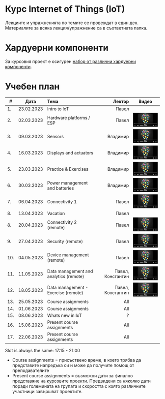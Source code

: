 # Курс Internet of Things (IoT)

Лекциите и упражненията по темите се провеждат в един ден. Материалите за всяка лекция/упражнение са в съответната папка.


# Хардуерни компоненти
За курсовия проект е осигурен [набор от различни хардуерни компоненти](https://bit.ly/2HvPD2o).

# Учебен план


| # | Дата          | Тема                                  | Лектор            | Видео |
| - | ------------- |:------------------------------------- | -----------------:|:-----:|
| 1. | 23.02.2023    | Intro to IoT                          | Павел             |       |
| 2. | 02.03.2023    | Hardware platforms / ESP              | Павел             | [![Video](images/iot-on-youtube.png)](https://youtu.be/JuP9YB0plFs) |
| 3. | 09.03.2023    | Sensors                               | Владимир          | [![Video](images/iot-on-youtube.png)](https://youtu.be/7YJqtn6doas) |
| 4. | 16.03.2023    | Displays and actuators                | Владимир          | [![Video](images/iot-on-youtube.png)](https://youtu.be/6l79UTjuuwg) |
| 5. | 23.03.2023    | Practice & Exercises                  | Владимир          | [![Video](images/iot-on-youtube.png)](https://youtu.be/6ZNgmo3pdXg) |
| 6. | 30.03.2023    | Power management and batteries        | Владимир          | [![Video](images/iot-on-youtube.png)](https://youtu.be/cq97WpIIubA) |
| 7. | 06.04.2023    | Connectivity 1                        | Павел             | [![Video](images/iot-on-youtube.png)](https://youtu.be/osHbqO7c6O8) |
| 8. | 13.04.2023    | Vacation                              | Павел             |  |
| 8. | 20.04.2023    | Connectivity 2 (remote)               | Павел             | [![Video](images/iot-on-youtube.png)](https://youtu.be/CGN9f2PfI8I) |
| 9. | 27.04.2023    | Security (remote)                     | Павел             | [![Video](images/iot-on-youtube.png)](https://youtu.be/bqQLUAwN6sw) |
| 10. | 04.05.2023    | Device management (remote)           | Павел             | [![Video](images/iot-on-youtube.png)](https://youtu.be/WwzskAgpshQ) |
| 11. | 11.05.2023    | Data management and analytics (remote)| Павел, Константин | [![Video](images/iot-on-youtube.png)](https://youtu.be/vVaOwJxaxiE) |
| 12. | 18.05.2023    | Data management - Exercise (remote)   | Павел, Константин | [![Video](images/iot-on-youtube.png)](https://youtu.be/dwEGtwb0S4E) |
| 13. | 25.05.2023    | Course assignments                    | All               |       |
| 14. | 01.06.2023    | Course assignments                    | All               |       |
| 15. | 08.06.2023    | Whats new in IoT                      | ?                 |       |
| 16. | 15.06.2023    | Present course assignments            | All               |       |
| 17. | 22.06.2023    | Present course assignments            | All               |       |

Slot is always the same: 17:15 - 21:00

* Course assignments = присъствено време, в което трябва да представите напредъка си и може да получите помощ от преподавателите
* Present course assignments = възможни дати за финално представяне на курсовите проекти. Предвидени са няколко дати поради големината на групата и скоростта с която различните участници завършват проектите.
